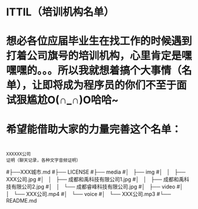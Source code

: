 # ITTIL（培训机构名单）
# 想必各位应届毕业生在找工作的时候遇到打着公司旗号的培训机构，心里肯定是嘿嘿嘿的。。。所以我就想着搞个大事情（名单），让即将成为程序员的你们不至于面试狠尴尬O(∩_∩)O哈哈~
# 希望能借助大家的力量完善这个名单：
#
```
XXXXXX公司
证明（聊天记录，各种文字音频证明）
```

#├──XXX城市.md
#├── LICENSE
#├── media
#│   ├── img
#│   │   ├── XXX公司.jpg
#│   │   ├── 成都和禹科技有限公司1.jpg
#│   │   ├── 成都和禹科技有限公司2.jpg
#│   │   └── 成都睿峰科技有限公司.jpg
#│   ├── video
#│   │   └── XXX公司.mp4
#│   └── voice
#│       └── XXX公司.mp3
#└── README.md

